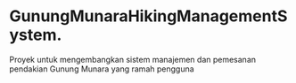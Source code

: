 # GunungMunaraHikingManagementSystem.
Proyek untuk mengembangkan sistem manajemen dan pemesanan pendakian Gunung Munara yang ramah pengguna
